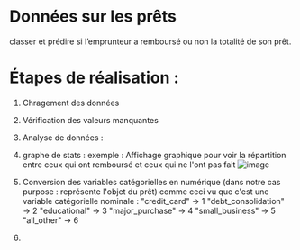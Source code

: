 # Données sur les prêts
classer et prédire si l’emprunteur a remboursé ou non la totalité de son prêt.

# Étapes de réalisation :
1) Chragement des données
2) Vérification des valeurs manquantes
3) Analyse de données :
4)  graphe de stats :
   exemple : Affichage graphique pour voir la répartition entre ceux qui ont remboursé et ceux qui ne l'ont pas fait
    ![image](https://github.com/user-attachments/assets/e861df6f-b167-4eac-9973-ca16bd310216)

6) Conversion des variables catégorielles en numérique (dans notre cas purpose : représente l'objet du prêt) comme ceci vu que c'est une variable catégorielle nominale :
    "credit_card" → 1
    "debt_consolidation" → 2
    "educational" → 3
    "major_purchase" → 4
    "small_business" → 5
    "all_other" → 6
7) 
